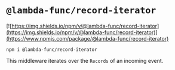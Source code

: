 # `@lambda-func/record-iterator`

[![https://img.shields.io/npm/v/@lambda-func/record-iterator](https://img.shields.io/npm/v/@lambda-func/record-iterator)](https://www.npmjs.com/package/@lambda-func/record-iterator)

```shell
npm i @lambda-func/record-iterator
```

This middleware iterates over the `Records` of an incoming event.
